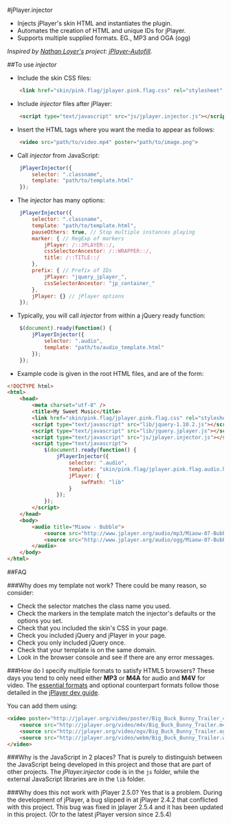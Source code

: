 #jPlayer.injector

* Injects jPlayer's skin HTML and instantiates the plugin.
* Automates the creation of HTML and unique IDs for jPlayer.
* Supports multiple supplied formats. EG., MP3 and OGA (ogg)

*Inspired by [Nathan Loyer's](https://github.com/namlet) project: [jPlayer-Autofill](https://github.com/namlet/jPlayer-Autofill).*

##To use *injector*
* Include the skin CSS files:
```html
	<link href="skin/pink.flag/jplayer.pink.flag.css" rel="stylesheet" type="text/css" />
```

* Include *injector* files after jPlayer:
```html
	<script type="text/javascript" src="js/jplayer.injector.js"></script>
```

* Insert the HTML tags where you want the media to appear as follows:
```html
	<video src="path/to/video.mp4" poster="path/to/image.png">
```

* Call *injector* from JavaScript:
```javascript
	jPlayerInjector({
		selector: ".classname",
		template: "path/to/template.html"
	});
```

* The *injector* has many options:
```javascript
	jPlayerInjector({
		selector: ".classname",
		template: "path/to/template.html",
		pauseOthers: true, // Stop multiple instances playing
		marker: { // RegExp of markers
			jPlayer: /::JPLAYER::/,
			cssSelectorAncestor: /::WRAPPER::/,
			title: /::TITLE::/
		},
		prefix: { // Prefix of IDs
			jPlayer: "jquery_jplayer_",
			cssSelectorAncestor: "jp_container_"
		},
		jPlayer: {} // jPlayer options
	});
```

* Typically, you will call *injector* from within a jQuery ready function:
```javascript
	$(document).ready(function() {
		jPlayerInjector({
			selector: ".audio",
			template: "path/to/audio_template.html"
		});
	});
```

* Example code is given in the root HTML files, and are of the form:
```html
<!DOCTYPE html>
<html>
	<head>
		<meta charset="utf-8" />
		<title>My Sweet Music</title>
		<link href="skin/pink.flag/jplayer.pink.flag.css" rel="stylesheet" type="text/css" />
		<script type="text/javascript" src="lib/jquery-1.10.2.js"></script>
		<script type="text/javascript" src="lib/jquery.jplayer.js"></script>
		<script type="text/javascript" src="js/jplayer.injector.js"></script>
		<script type="text/javascript">
			$(document).ready(function() {
				jPlayerInjector({
					selector: ".audio",
					template: "skin/pink.flag/jplayer.pink.flag.audio.html",
					jPlayer: {
						swfPath: "lib"
					}
				});
			});
		</script>
	</head>
	<body>
		<audio title="Miaow - Bubble">
			<source src="http://www.jplayer.org/audio/mp3/Miaow-07-Bubble.mp3">
			<source src="http://www.jplayer.org/audio/ogg/Miaow-07-Bubble.ogg">
		</audio>
	</body>
</html>
```

##FAQ

###Why does my template not work?
There could be many reason, so consider:
* Check the selector matches the class name you used.
* Check the markers in the template match the injector's defaults or the options you set.
* Check that you included the skin's CSS in your page.
* Check you included jQuery and jPlayer in your page.
* Check you only included jQuery once.
* Check that your template is on the same domain.
* Look in the browser console and see if there are any error messages.

###How do I specify multiple formats to satisfy HTML5 browsers?
These days you tend to only need either **MP3** or **M4A** for audio and **M4V** for video.
The [essential formats](http://jplayer.org/latest/developer-guide/#jPlayer-essential-formats) and optional counterpart formats follow those detailed in the [jPlayer dev guide](http://jplayer.org/latest/developer-guide/).

You can add them using:
```html
<video poster="http://jplayer.org/video/poster/Big_Buck_Bunny_Trailer_480x270.png">
	<source src="http://jplayer.org/video/m4v/Big_Buck_Bunny_Trailer.m4v" type="video/mp4" />
	<source src="http://jplayer.org/video/ogv/Big_Buck_Bunny_Trailer.ogv" type="video/ogg" />
	<source src="http://jplayer.org/video/webm/Big_Buck_Bunny_Trailer.webm" type="video/webm" />
</video>

```

###Why is the JavaScript in 2 places?
That is purely to distinguish between the JavaScript being developed in this project and those that are part of other projects.
The *jPlayer.injector* code is in the `js` folder, while the external JavaScript libraries are in the `lib` folder.

###Why does this not work with jPlayer 2.5.0?
Yes that is a problem.
During the development of jPlayer, a bug slipped in at jPlayer 2.4.2 that conflicted with this project.
This bug was fixed in jplayer 2.5.4 and it has been updated in this project.
(Or to the latest jPlayer version since 2.5.4)
